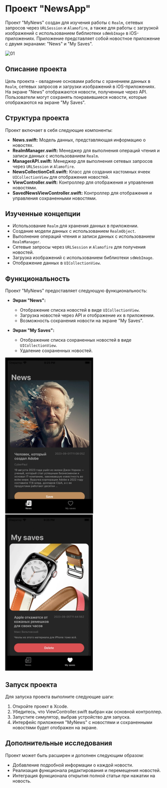 # Проект "NewsApp"

Проект "MyNews" создан для изучения работы с `Realm`, сетевых запросов через `URLSession` и `Alamofire`, а также для работы с загрузкой изображений с использованием библиотеки `sdWebImage` в iOS-приложениях. Приложение представляет собой новостное приложение с двумя экранами: "News" и "My Saves".

<div>
  <img src="Assets/03.gif" alt="01" height="500" width="250">
</div>

## Описание проекта

Цель проекта - овладение основами работы с хранением данных в `Realm`, сетевых запросов и загрузки изображений в iOS-приложениях. На экране "News" отображаются новости, полученные через API. Пользователи могут сохранять понравившиеся новости, которые отображаются на экране "My Saves".

## Структура проекта

Проект включает в себя следующие компоненты:

- **News.swift:** Модель данных, представляющая информацию о новостях.
- **RealmManager.swift:** Менеджер для выполнения операций чтения и записи данных с использованием `Realm`.
- **ManagerAPI.swift:** Менеджер для выполнения сетевых запросов через `URLSession` и `Alamofire`.
- **NewsCollectionCell.swift:** Класс для создания кастомных ячеек `UICollectionView` для отображения новостей.
- **ViewController.swift:** Контроллер для отображения и управления новостями.
- **SavedNewsViewController.swift:** Контроллер для отображения и управления сохраненными новостями.

## Изученные концепции

- Использование `Realm` для хранения данных в приложении.
- Создание модели данных с использованием `RealmObject`.
- Выполнение операций чтения и записи данных с использованием `RealmManager`.
- Сетевые запросы через `URLSession` и `Alamofire` для получения новостей.
- Загрузка изображений с использованием библиотеки `sdWebImage`.
- Отображение данных в `UICollectionView`.

## Функциональность

Проект "MyNews" предоставляет следующую функциональность:

- **Экран "News":**
  - Отображение списка новостей в виде `UICollectionView`.
  - Загрузка новостей через API и отображение их в приложении.
  - Возможность сохранения новости на экране "My Saves".

- **Экран "My Saves":**
  - Отображение списка сохраненных новостей в виде `UICollectionView`.
  - Удаление сохраненных новостей.

<div>
  <img src="Assets/01.png" alt="03" height="500" style="margin-right: 30px;">
  <img src="Assets/02.png" alt="01" height="500">
</div>

## Запуск проекта

Для запуска проекта выполните следующие шаги:

1. Откройте проект в Xcode.
2. Убедитесь, что ViewController.swift выбран как основной контроллер.
3. Запустите симулятор, выбрав устройство для запуска.
4. Интерфейс приложения "MyNews" с новостями и сохраненными новостями будет отображен на экране.

## Дополнительные исследования

Проект может быть расширен и дополнен следующим образом:

- Добавление подробной информации о каждой новости.
- Реализация функционала редактирования и перемещения новостей.
- Интеграция функционала открытия полной статьи при нажатии на новость.
